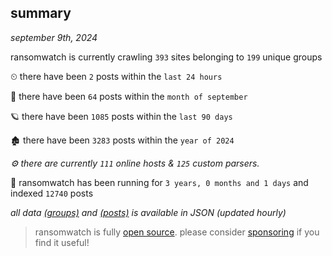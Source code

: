 
## summary
_september 9th, 2024_

ransomwatch is currently crawling `393` sites belonging to `199` unique groups

⏲ there have been `2` posts within the `last 24 hours`

🦈 there have been `64` posts within the `month of september`

🪐 there have been `1085` posts within the `last 90 days`

🏚 there have been `3283` posts within the `year of 2024`

_⚙️ there are currently `111` online hosts & `125` custom parsers._

🦕 ransomwatch has been running for `3 years, 0 months and 1 days` and indexed `12740` posts

_all data  [(groups)](http://ransomwhat.telemetry.ltd/groups) and [(posts)](http://ransomwhat.telemetry.ltd/posts) is available in JSON (updated hourly)_

> ransomwatch is fully [open source](https://github.com/joshhighet/ransomwatch#ransomwatch--). please consider [sponsoring](https://github.com/sponsors/joshhighet) if you find it useful!
